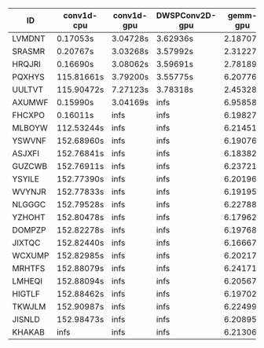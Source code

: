 |ID|conv1d-cpu|conv1d-gpu|DWSPConv2D-gpu|gemm-gpu|avg|
|-|-|-|-|-|-|
|LVMDNT|0.17053s|3.04728s|3.62936s|2.18707s|2.25856s|
|SRASMR|0.20767s|3.03268s|3.57992s|2.31227s|2.28314s|
|HRQJRI|0.16690s|3.08062s|3.59691s|2.78189s|2.40658s|
|PQXHYS|115.81661s|3.79200s|3.55775s|6.20776s|32.34353s|
|UULTVT|115.90472s|7.27123s|3.78318s|2.45328s|32.35310s|
|AXUMWF|0.15990s|3.04169s|infs|6.95858s|infs|
|FHCXPO|0.16011s|infs|infs|6.19827s|infs|
|MLBOYW|112.53244s|infs|infs|6.21451s|infs|
|YSWVNF|152.68960s|infs|infs|6.19076s|infs|
|ASJXFI|152.76841s|infs|infs|6.18382s|infs|
|GUZCWB|152.76911s|infs|infs|6.23721s|infs|
|YSYILE|152.77390s|infs|infs|6.20196s|infs|
|WVYNJR|152.77833s|infs|infs|6.19195s|infs|
|NLGGGC|152.79528s|infs|infs|6.22788s|infs|
|YZHOHT|152.80478s|infs|infs|6.17962s|infs|
|DOMPZP|152.82278s|infs|infs|6.19768s|infs|
|JIXTQC|152.82440s|infs|infs|6.16667s|infs|
|WCXUMP|152.82985s|infs|infs|6.20217s|infs|
|MRHTFS|152.88079s|infs|infs|6.24171s|infs|
|LMHEQI|152.88094s|infs|infs|6.20567s|infs|
|HIGTLF|152.88462s|infs|infs|6.19702s|infs|
|TKWJLM|152.90987s|infs|infs|6.22499s|infs|
|JISNLD|152.98473s|infs|infs|6.20895s|infs|
|KHAKAB|infs|infs|infs|6.21306s|infs|
